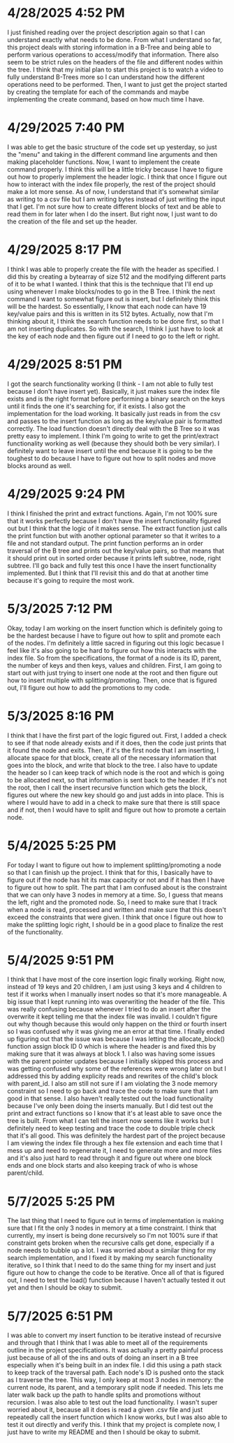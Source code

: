 # 4/28/2025 4:52 PM
I just finished reading over the project description again so that I can understand exactly what needs to be done. From what I understand so far, this project deals with storing information in a B-Tree and being able to perform various operations to access/modify that information. There also seem to be strict rules on the headers of the file and different nodes within the tree. I think that my initial plan to start this project is to watch a video to fully understand B-Trees more so I can understand how the different operations need to be performed. Then, I want to just get the project started by creating the template for each of the commands and maybe implementing the create command, based on how much time I have.

# 4/29/2025 7:40 PM
I was able to get the basic structure of the code set up yesterday, so just the "menu" and taking in the different command line arguments and then making placeholder functions. Now, I want to implement the create command properly. I think this will be a little tricky because I have to figure out how to properly implement the header logic. I think that once I figure out how to interact with the index file properly, the rest of the project should make a lot more sense. As of now, I understand that it's somewhat similar as writing to a csv file but I am writing bytes instead of just writing the input that I get. I'm not sure how to create different blocks of text and be able to read them in for later when I do the insert. But right now, I just want to do the creation of the file and set up the header. 

# 4/29/2025 8:17 PM
I think I was able to properly create the file with the header as specified. I did this by creating a bytearray of size 512 and the modifying different parts of it to be what I wanted. I think that this is the technique that I'll end up using whenever I make blocks/nodes to go in the B Tree. I think the next command I want to somewhat figure out is insert, but I definitely think this will be the hardest. So essentially, I know that each node can have 19 key/value pairs and this is written in its 512 bytes. Actually, now that I'm thinking about it, I think the search function needs to be done first, so that I am not inserting duplicates. So with the search, I think I just have to look at the key of each node and then figure out if I need to go to the left or right. 

# 4/29/2025 8:51 PM
I got the search functionality working (I think - I am not able to fully test because I don't have insert yet). Basically, it just makes sure the index file exists and is the right format before performing a binary search on the keys until it finds the one it's searching for, if it exists. I also got the implementation for the load working. It basically just reads in from the csv and passes to the insert function as long as the key/value pair is formatted correctly. The load function doesn't directly deal with the B Tree so it was pretty easy to implement. I think I'm going to write to get the print/extract functionality working as well (because they should both be very similar). I definitely want to leave insert until the end because it is going to be the toughest to do because I have to figure out how to split nodes and move blocks around as well. 

# 4/29/2025 9:24 PM
I think I finished the print and extract functions. Again, I'm not 100% sure that it works perfectly because I don't have the insert functionality figured out but I think that the logic of it makes sense. The extract function just calls the print function but with another optional parameter so that it writes to a file and not standard output. The print function performs an in order traversal of the B tree and prints out the key/value pairs, so that means that it should print out in sorted order because it prints left subtree, node, right subtree. I'll go back and fully test this once I have the insert functionality implemented. But I think that I'll revisit this and do that at another time because it's going to require the most work.

# 5/3/2025 7:12 PM
Okay, today I am working on the insert function which is definitely going to be the hardest because I have to figure out how to split and promote each of the nodes. I'm definitely a little sacred in figuring out this logic becasue I feel like it's also going to be hard to figure out how this interacts with the index file. So from the specifications, the format of a node is its ID, parent, the number of keys and then keys, values and children. First, I am going to start out with just trying to insert one node at the root and then figure out how to insert multiple with splitting/promoting. Then, once that is figured out, I'll figure out how to add the promotions to my code.

# 5/3/2025 8:16 PM
I think that I have the first part of the logic figured out. First, I added a check to see if that node already exists and if it does, then the code just prints that it found the node and exits. Then, if it's the first node that I am inserting, I allocate space for that block, create all of the necessary information that goes into the block, and write that block to the tree. I also have to update the header so I can keep track of which node is the root and which is going to be allocated next, so that information is sent back to the header. If it's not the root, then I call the insert recursive function which gets the block, figures out where the new key should go and just adds in into place. This is where I would have to add in a check to make sure that there is still space and if not, then I would have to split and figure out how to promote a certain node. 

# 5/4/2025 5:25 PM
For today I want to figure out how to implement splitting/promoting a node so that I can finish up the project. I think that for this, I basically have to figure out if the node has hit its max capacity or not and if it has then I have to figure out how to split. The part that I am confused about is the constraint that we can only have 3 nodes in memory at a time. So, I guess that means the left, right and the promoted node. So, I need to make sure that I track when a node is read, processed and written and make sure that this doesn't exceed the constraints that were given. I think that once I figure out how to make the splitting logic right, I should be in a good place to finalize the rest of the functionality. 

# 5/4/2025 9:51 PM
I think that I have most of the core insertion logic finally working. Right now, instead of 19 keys and 20 children, I am just using 3 keys and 4 children to test if it works when I manually insert nodes so that it's more manageable. A big issue that I kept running into was overwriting the header of the file. This was really confusing because whenever I tried to do an insert after the overwrite it kept telling me that the index file was invalid. I couldn't figure out why though because this would only happen on the third or fourth insert so I was confused why it was giving me an error at that time. I finally ended up figuring out that the issue was because I was letting the allocate_block() function assign block ID 0 which is where the header is and fixed this by making sure that it was always at block 1. I also was having some issues with the parent pointer updates because I initially skipped this process and was getting confused why some of the references were wrong later on but I addressed this by adding explicity reads and rewrites of the child's block with parent_id. I also am still not sure if I am violating the 3 node memory constraint so I need to go back and trace the code to make sure that I am good in that sense. I also haven't really tested out the load functionality because I've only been doing the inserts manually. But I did test out the print and extract functions so I know that it's at least able to save once the tree is built. From what I can tell the insert now seems like it works but I definitely need to keep testing and trace the code to double triple check that it's all good. This was definitely the hardest part of the project because I am viewing the index file through a hex file extension and each time that I mess up and need to regenerate it, I need to generate more and more files and it's also just hard to read through it and figure out where one block ends and one block starts and also keeping track of who is whose parent/child. 

# 5/7/2025 5:25 PM
The last thing that I need to figure out in terms of implementation is making sure that I fit the only 3 nodes in memory at a time constraint. I think that currently, my insert is being done recursively so I'm not 100% sure if that constraint gets broken when the recursive calls get done, especially if a node needs to bubble up a lot. I was worried about a similar thing for my search implementation, and I fixed it by making my search functionality iterative, so I think that I need to do the same thing for my insert and just figure out how to change the code to be iterative. Once all of that is figured out, I need to test the load() function because I haven't actually tested it out yet and then I should be okay to submit.

# 5/7/2025 6:51 PM
I was able to convert my insert function to be iterative instead of recursive and through that I think that I was able to meet all of the requirements outline in the project specifications. It was actually a pretty painful process just because of all of the ins and outs of doing an insert in a B tree especially when it's being built in an index file. I did this using a path stack to keep track of the traversal path. Each node's ID is pushed onto the stack as I traverse the tree. This way, I only keep at most 3 nodes in memory: the current node, its parent, and a temporary split node if needed. This lets me later walk back up the path to handle splits and promotions without recursion. I was also able to test out the load functionality. I wasn't super worried about it, because all it does is read a given .csv file and just repeatedly call the insert function which I know works, but I was also able to test it out directly and verify this. I think that my project is complete now, I just have to write my README and then I should be okay to submit. 